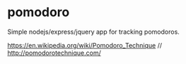 # pomodoro
Simple nodejs/express/jquery app for tracking pomodoros.


https://en.wikipedia.org/wiki/Pomodoro_Technique
//
http://pomodorotechnique.com/
